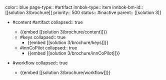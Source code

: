 color:: blue
page-type:: #artifact
innbok-type:: item
innbok-bm-id:: [[solution 3/brochure]]
priority:: 500
status:: #inactive
parent:: [[solution 3]]

- #content #artifact
  collapsed:: true
	- {{embed [[solution 3/brochure/content]]}}
  - #keys
    collapsed:: true
	  - {{embed [[solution 3/brochure/keys]]}}
  - #innCoPilot
    collapsed:: true
	  - {{embed [[solution 3/brochure/innCoPilot]]}}

- #workflow
  collapsed:: true
	- {{embed [[solution 3/brochure/workflow]]}}

